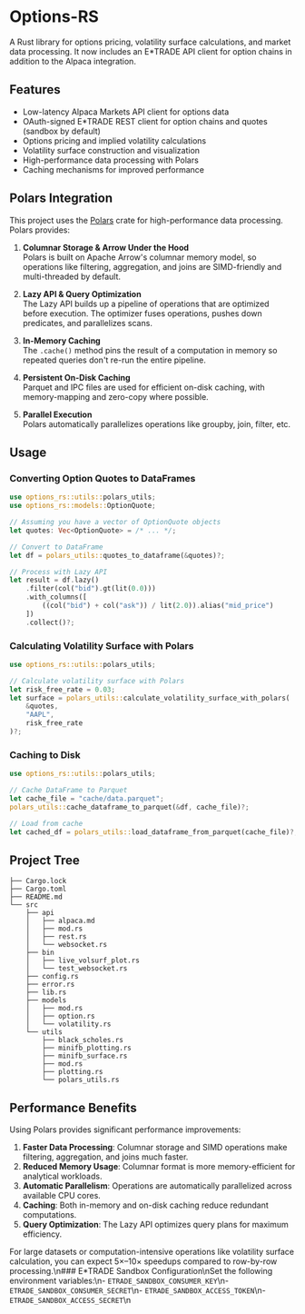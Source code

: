 # Options-RS

A Rust library for options pricing, volatility surface calculations, and market data processing. It now includes an E*TRADE API client for option chains in addition to the Alpaca integration.

## Features

- Low-latency Alpaca Markets API client for options data
- OAuth-signed E*TRADE REST client for option chains and quotes (sandbox by default)
- Options pricing and implied volatility calculations
- Volatility surface construction and visualization
- High-performance data processing with Polars
- Caching mechanisms for improved performance

## Polars Integration

This project uses the [Polars](https://github.com/pola-rs/polars) crate for high-performance data processing. Polars provides:

1. **Columnar Storage & Arrow Under the Hood**  
   Polars is built on Apache Arrow's columnar memory model, so operations like filtering, aggregation, and joins are SIMD-friendly and multi-threaded by default.

2. **Lazy API & Query Optimization**  
   The Lazy API builds up a pipeline of operations that are optimized before execution. The optimizer fuses operations, pushes down predicates, and parallelizes scans.

3. **In-Memory Caching**  
   The `.cache()` method pins the result of a computation in memory so repeated queries don't re-run the entire pipeline.

4. **Persistent On-Disk Caching**  
   Parquet and IPC files are used for efficient on-disk caching, with memory-mapping and zero-copy where possible.

5. **Parallel Execution**  
   Polars automatically parallelizes operations like groupby, join, filter, etc.

## Usage

### Converting Option Quotes to DataFrames

```rust
use options_rs::utils::polars_utils;
use options_rs::models::OptionQuote;

// Assuming you have a vector of OptionQuote objects
let quotes: Vec<OptionQuote> = /* ... */;

// Convert to DataFrame
let df = polars_utils::quotes_to_dataframe(&quotes)?;

// Process with Lazy API
let result = df.lazy()
    .filter(col("bid").gt(lit(0.0)))
    .with_columns([
        ((col("bid") + col("ask")) / lit(2.0)).alias("mid_price")
    ])
    .collect()?;
```

### Calculating Volatility Surface with Polars

```rust
use options_rs::utils::polars_utils;

// Calculate volatility surface with Polars
let risk_free_rate = 0.03;
let surface = polars_utils::calculate_volatility_surface_with_polars(
    &quotes, 
    "AAPL", 
    risk_free_rate
)?;
```

### Caching to Disk

```rust
use options_rs::utils::polars_utils;

// Cache DataFrame to Parquet
let cache_file = "cache/data.parquet";
polars_utils::cache_dataframe_to_parquet(&df, cache_file)?;

// Load from cache
let cached_df = polars_utils::load_dataframe_from_parquet(cache_file)?;
```

## Project Tree
```
├── Cargo.lock
├── Cargo.toml
├── README.md
└── src
    ├── api
    │   ├── alpaca.md
    │   ├── mod.rs
    │   ├── rest.rs
    │   └── websocket.rs
    ├── bin
    │   ├── live_volsurf_plot.rs
    │   └── test_websocket.rs
    ├── config.rs
    ├── error.rs
    ├── lib.rs
    ├── models
    │   ├── mod.rs
    │   ├── option.rs
    │   └── volatility.rs
    └── utils
        ├── black_scholes.rs
        ├── minifb_plotting.rs
        ├── minifb_surface.rs
        ├── mod.rs
        ├── plotting.rs
        └── polars_utils.rs
```

## Performance Benefits

Using Polars provides significant performance improvements:

1. **Faster Data Processing**: Columnar storage and SIMD operations make filtering, aggregation, and joins much faster.
2. **Reduced Memory Usage**: Columnar format is more memory-efficient for analytical workloads.
3. **Automatic Parallelism**: Operations are automatically parallelized across available CPU cores.
4. **Caching**: Both in-memory and on-disk caching reduce redundant computations.
5. **Query Optimization**: The Lazy API optimizes query plans for maximum efficiency.

For large datasets or computation-intensive operations like volatility surface calculation, you can expect 5×–10× speedups compared to row-by-row processing.\n### E*TRADE Sandbox Configuration\nSet the following environment variables:\n- `ETRADE_SANDBOX_CONSUMER_KEY`\n- `ETRADE_SANDBOX_CONSUMER_SECRET`\n- `ETRADE_SANDBOX_ACCESS_TOKEN`\n- `ETRADE_SANDBOX_ACCESS_SECRET`\n
